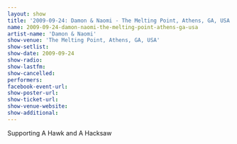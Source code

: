 ```yaml
---
layout: show
title: '2009-09-24: Damon & Naomi - The Melting Point, Athens, GA, USA'
name: 2009-09-24-damon-naomi-the-melting-point-athens-ga-usa
artist-name: 'Damon & Naomi'
show-venue: 'The Melting Point, Athens, GA, USA'
show-setlist: 
show-date: 2009-09-24
show-radio: 
show-lastfm: 
show-cancelled: 
performers: 
facebook-event-url: 
show-poster-url: 
show-ticket-url: 
show-venue-website: 
show-additional: 
---
```


Supporting A Hawk and A Hacksaw